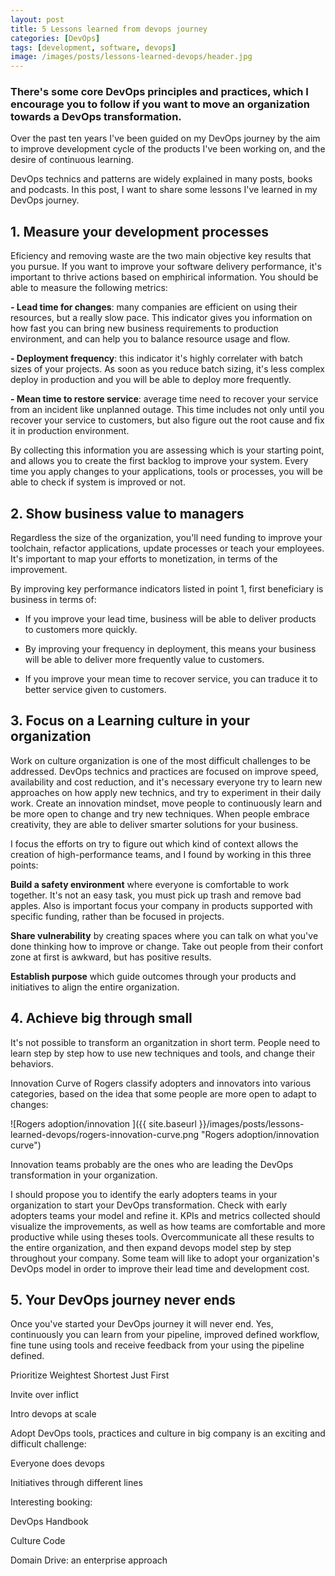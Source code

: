 ```yaml
---
layout: post
title: 5 Lessons learned from devops journey
categories: [DevOps]
tags: [development, software, devops]
image: /images/posts/lessons-learned-devops/header.jpg
---
```


### There's some core DevOps principles and practices, which I encourage you to follow if you want to move an organization towards a DevOps transformation.

Over the past ten years I've been guided on my DevOps journey by the aim to improve development cycle of the products I've been working on, and the desire of continuous learning.

DevOps technics and patterns are widely explained in many posts, books and podcasts. In this post, I want to share some lessons I've learned in my DevOps journey.

## 1. Measure your development processes

Eficiency and removing waste are the two main objective key results that you pursue. If you want to improve your software delivery performance, it's important to thrive actions based on emphirical information. You should be able to measure the following metrics:

   **- Lead time for changes**: many companies are efficient on using their resources, but a really slow pace. This indicator gives you information on how fast you can bring new business requirements to production environment, and can help you to balance resource usage and flow.

   **- Deployment frequency**: this indicator it's highly correlater with batch sizes of your projects. As soon as you reduce batch sizing, it's less complex deploy in production and you will be able to deploy more frequently.

   **- Mean time to restore service**: average time need to recover your service from an incident like unplanned outage. This  time includes not only until you recover your service to customers, but also figure out the root cause and fix it in production environment.

By collecting this information you are assessing which is your starting point, and allows you to create the first backlog to improve your system. Every time you apply changes to your applications, tools or processes, you will be able to check if system is improved or not.

## 2. Show business value to managers

Regardless the size of the organization, you'll need funding to improve your toolchain, refactor applications, update processes or teach your employees. It's important to map your efforts to monetization, in terms of the improvement.

By improving key performance indicators listed in point 1, first beneficiary is business in terms of:

- If you improve your lead time, business will be able to deliver products to customers more quickly.

- By improving your frequency in deployment, this means your business will be able to deliver more frequently value to customers.

- If you improve your mean time to recover service, you can traduce it to better service given to customers.

## 3. Focus on a Learning culture in your organization

Work on culture organization is one of the most difficult challenges to be addressed. DevOps technics and practices are focused on improve speed, availability and cost reduction, and it's necessary everyone try to learn new approaches on how apply new technics, and try to experiment in their daily work. Create an innovation mindset, move people to continuously learn and be more open to change and try new techniques. When people embrace creativity, they are able to deliver smarter solutions for your business.

I focus the efforts on try to figure out which kind of context allows the creation of high-performance teams, and I found by working in this three points:

**Build a safety environment** where everyone is comfortable to work together. It's not an easy task, you must pick up trash and remove bad apples. Also is important focus your company in products supported with specific funding, rather than be focused in projects.

**Share vulnerability** by creating spaces where you can talk on what you've done thinking how to improve or change. Take out people from their confort zone at first is awkward, but has positive results.

**Establish purpose** which guide outcomes through your products and initiatives to align the entire organization.

## 4. Achieve big through small

It's not possible to transform an organitzation in short term. People need to learn step by step how to use new techniques and tools, and change their behaviors.

Innovation Curve of Rogers classify adopters and innovators into various categories, based on the idea that some people are more open to adapt to changes:

![Rogers adoption/innovation ]({{ site.baseurl }}/images/posts/lessons-learned-devops/rogers-innovation-curve.png "Rogers adoption/innovation curve")

Innovation teams probably are the ones who are leading the DevOps transformation in your organization.

I should propose you to identify the early adopters teams in your organization to start your DevOps transformation. Check with early adopters teams your model and refine it.  KPIs and metrics collected should visualize the improvements, as well as how teams are comfortable and more productive while using theses tools. Overcommunicate all these results to the entire organization, and then expand devops model step by step throughout your company. Some team will like to adopt your organization's DevOps model in order to improve their lead time and development cost.

## 5. Your DevOps journey never ends

Once you've started your DevOps journey it will never end. Yes, continuously you can learn from your pipeline, improved defined workflow, fine tune using tools and receive feedback from your using the pipeline defined.

Prioritize Weightest Shortest Just First

Invite over inflict

Intro devops at scale

Adopt DevOps tools, practices and culture in big company is an exciting and difficult challenge:

Everyone does devops

Initiatives through different lines


Interesting booking:

DevOps Handbook

Culture Code

Domain Drive: an enterprise approach
